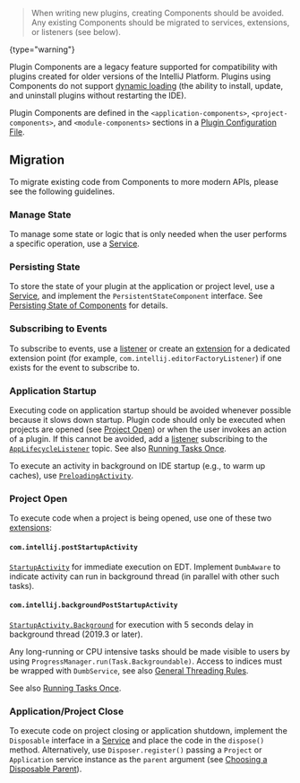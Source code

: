 [//]: # (title: Components)

<!-- Copyright 2000-2021 JetBrains s.r.o. and other contributors. Use of this source code is governed by the Apache 2.0 license that can be found in the LICENSE file. -->

 > When writing new plugins, creating Components should be avoided.
 > Any existing Components should be migrated to services, extensions, or listeners (see below).
 >
 {type="warning"}

Plugin Components are a legacy feature supported for compatibility with plugins created for older versions of the IntelliJ Platform. Plugins using Components do not support [dynamic loading](dynamic_plugins.md) (the ability to install, update, and uninstall plugins without restarting the IDE).

Plugin Components are defined in the `<application-components>`, `<project-components>`, and `<module-components>` sections in a [Plugin Configuration File](plugin_configuration_file.md).

## Migration

To migrate existing code from Components to more modern APIs, please see the following guidelines.

### Manage State

To manage some state or logic that is only needed when the user performs a specific operation, use a [Service](plugin_services.md).

### Persisting State

To store the state of your plugin at the application or project level, use a [Service](plugin_services.md), and implement the `PersistentStateComponent` interface. See [Persisting State of Components](persisting_state_of_components.md) for details.

### Subscribing to Events

To subscribe to events, use a [listener](plugin_listeners.md) or create an [extension](plugin_extensions.md) for a dedicated extension point (for example, `com.intellij.editorFactoryListener`) if one exists for the event to subscribe to.

### Application Startup

Executing code on application startup should be avoided whenever possible because it slows down startup.
Plugin code should only be executed when projects are opened (see [Project Open](#project-open)) or when the user invokes an action of a plugin.
If this cannot be avoided, add a [listener](plugin_listeners.md) subscribing to the [`AppLifecycleListener`](upsource:///platform/platform-impl/src/com/intellij/ide/AppLifecycleListener.java) topic.
See also [Running Tasks Once](ide_infrastructure.md).

To execute an activity in background on IDE startup (e.g., to warm up caches), use [`PreloadingActivity`](upsource:///platform/platform-impl/src/com/intellij/openapi/application/PreloadingActivity.java).

### Project Open

To execute code when a project is being opened, use one of these two [extensions](plugin_extensions.md):

#### `com.intellij.postStartupActivity`
[`StartupActivity`](upsource:///platform/core-api/src/com/intellij/openapi/startup/StartupActivity.java) for immediate execution on EDT. Implement `DumbAware` to indicate activity can run in background thread (in parallel with other such tasks).

#### `com.intellij.backgroundPostStartupActivity`
[`StartupActivity.Background`](upsource:///platform/core-api/src/com/intellij/openapi/startup/StartupActivity.java) for execution with 5 seconds delay in background thread (2019.3 or later).

Any long-running or CPU intensive tasks should be made visible to users by using `ProgressManager.run(Task.Backgroundable)`.
Access to indices must be wrapped with `DumbService`, see also [General Threading Rules](general_threading_rules.md).

See also [Running Tasks Once](ide_infrastructure.md).

### Application/Project Close

To execute code on project closing or application shutdown, implement the `Disposable` interface in a [Service](plugin_services.md) and place the code in the `dispose()` method. Alternatively, use `Disposer.register()` passing a `Project` or `Application` service instance as the `parent` argument (see [Choosing a Disposable Parent](disposers.md#choosing-a-disposable-parent)).

